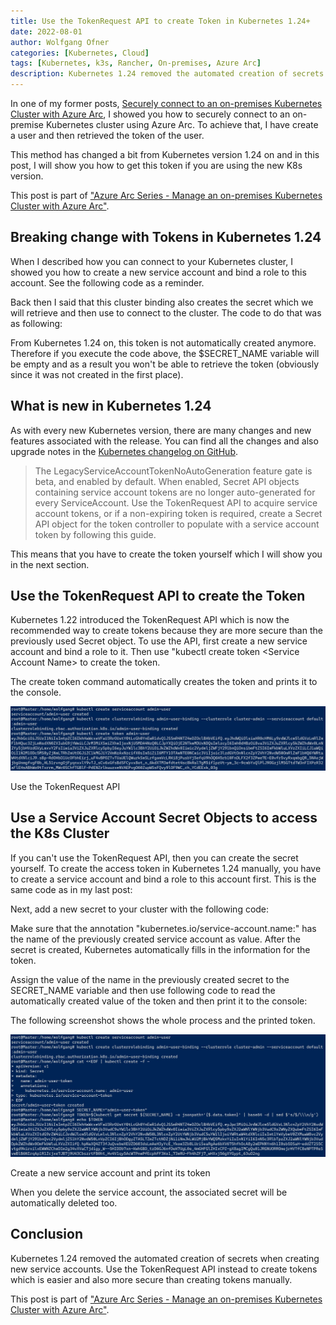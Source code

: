 ```yaml
---
title: Use the TokenRequest API to create Token in Kubernetes 1.24+
date: 2022-08-01
author: Wolfgang Ofner
categories: [Kubernetes, Cloud]
tags: [Kubernetes, k3s, Rancher, On-premises, Azure Arc]
description: Kubernetes 1.24 removed the automated creation of secrets when creating new service accounts. Use the TokenRequest API instead.
---
```


In one of my former posts, [Securely connect to an on-premises Kubernetes Cluster with Azure Arc](/securely-connect-to-on-premises-kubernetes-with-azure-arc), I showed you how to securely connect to an on-premise Kubernetes cluster using Azure Arc. To achieve that, I have create a user and then retrieved the token of the user. 

This method has changed a bit from Kubernetes version 1.24 on and in this post, I will show you how to get this token if you are using the new K8s version.

This post is part of ["Azure Arc Series - Manage an on-premises Kubernetes Cluster with Azure Arc"](/manage-on-premises-kubernetes-with-azure-arc).

## Breaking change with Tokens in Kubernetes 1.24

When I described how you can connect to your Kubernetes cluster, I showed you how to create a new service account and bind a role to this account. See the following code as a reminder.

<script src="https://gist.github.com/WolfgangOfner/3351fe1c4967a5833b8e74e86c9b9f03.js"></script>

Back then I said that this cluster binding also creates the secret which we will retrieve and then use to connect to the cluster. The code to do that was as following:

<script src="https://gist.github.com/WolfgangOfner/a5285efb1f3c9a263443ea074df8c96d.js"></script>

From Kubernetes 1.24 on, this token is not automatically created anymore. Therefore if you execute the code above, the $SECRET_NAME variable will be empty and as a result you won't be able to retrieve the token (obviously since it was not created in the first place).

## What is new in Kubernetes 1.24

As with every new Kubernetes version, there are many changes and new features associated with the release. You can find all the changes and also upgrade notes in the <a href="https://github.com/kubernetes/kubernetes/blob/master/CHANGELOG/CHANGELOG-1.24.md#urgent-upgrade-notes" target="_blank" rel="noopener noreferrer">Kubernetes changelog on GitHub</a>.

> The LegacyServiceAccountTokenNoAutoGeneration feature gate is beta, and enabled by default. When enabled, Secret API objects containing service account tokens are no longer auto-generated for every ServiceAccount. Use the TokenRequest API to acquire service account tokens, or if a non-expiring token is required, create a Secret API object for the token controller to populate with a service account token by following this guide.

This means that you have to create the token yourself which I will show you in the next section.

## Use the TokenRequest API to create the Token

Kubernetes 1.22 introduced the TokenRequest API which is now the recommended way to create tokens because they are more secure than the previously used Secret object. To use the API, first create a new service account and bind a role to it. Then use "kubectl create token \<Service Account Name\> to create the token.

<script src="https://gist.github.com/WolfgangOfner/ca5efc785f453876bb8cc6e4c5bd0dda.js"></script>

The create token command automatically creates the token and prints it to the console.

<div class="col-12 col-sm-10 aligncenter">
  <a href="/assets/img/posts/2022/08/Use-the-TokenRequest-API.jpg"><img loading="lazy" src="/assets/img/posts/2022/08/Use-the-TokenRequest-API.jpg" alt="Use the TokenRequest API" /></a>
  
  <p>
   Use the TokenRequest API
  </p>
</div>

## Use a Service Account Secret Objects to access the K8s Cluster

If you can't use the TokenRequest API, then you can create the secret yourself. To create the access token in Kubernetes 1.24 manually, you have to create a service account and bind a role to this account first. This is the same code as in my last post:

<script src="https://gist.github.com/WolfgangOfner/3351fe1c4967a5833b8e74e86c9b9f03.js"></script>

Next, add a new secret to your cluster with the following code:

<script src="https://gist.github.com/WolfgangOfner/7472da6468bd76c5e119527455c2f5df.js"></script>

Make sure that the annotation "kubernetes.io/service-account.name:" has the name of the previously created service account as value. After the secret is created, Kubernetes automatically fills in the information for the token. 

Assign the value of the name in the previously created secret to the SECRET_NAME variable and then use following code to read the automatically created value of the token and then print it to the console:

<script src="https://gist.github.com/WolfgangOfner/7d0231698c2e90df5f844c071f5536d5.js"></script>

The following screenshot shows the whole process and the printed token.

<div class="col-12 col-sm-10 aligncenter">
  <a href="/assets/img/posts/2022/08/Create-a-new-service-account-and-print-its-token.jpg"><img loading="lazy" src="/assets/img/posts/2022/08/Create-a-new-service-account-and-print-its-token.jpg" alt="Create a new service account and print its token" /></a>
  
  <p>
   Create a new service account and print its token
  </p>
</div>

When you delete the service account, the associated secret will be automatically deleted too. 

## Conclusion

Kubernetes 1.24 removed the automated creation of secrets when creating new service accounts. Use the TokenRequest API instead to create tokens which is easier and also more secure than creating tokens manually.

This post is part of ["Azure Arc Series - Manage an on-premises Kubernetes Cluster with Azure Arc"](/manage-on-premises-kubernetes-with-azure-arc).